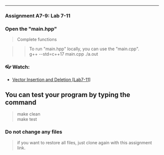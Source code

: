 <!--
[A6-2] (https://prezi.com/p/edit/-xdwv8fik5xk/)

![A6-2](https://nimbus-screenshots.s3.amazonaws.com/s/ac06ba1edf608a5b180e7068287ef8c4.png) -->

---

### Assignment A7-9: Lab 7-11

### Open the "main.hpp"

> Complete functions

> > To run "main.hpp" locally, you can use the "main.cpp". <br>
> > g++ --std=c++17 main.cpp
> > ./a.out

### 👓 Watch:

- [Vector Insertion and Deletion [Lab7-11]](https://youtu.be/bu4Ab1UN_m0)

## You can test your program by typing the command

> make clean <br>
> make test

### Do not change any files

> if you want to restore all files, just clone again with this assignment link.
